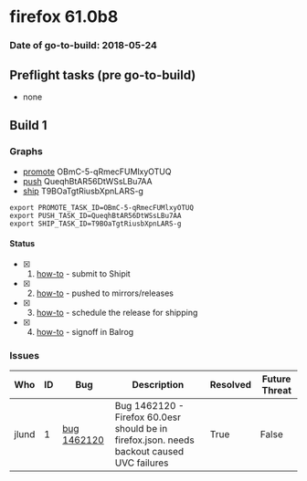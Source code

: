 # firefox 61.0b8

### Date of go-to-build: 2018-05-24

## Preflight tasks (pre go-to-build)
- none

## Build 1  

### Graphs
* [promote](https://tools.taskcluster.net/push-inspector/#/OBmC-5-qRmecFUMlxyOTUQ) OBmC-5-qRmecFUMlxyOTUQ
* [push](https://tools.taskcluster.net/push-inspector/#/QueqhBtAR56DtWSsLBu7AA) QueqhBtAR56DtWSsLBu7AA
* [ship](https://tools.taskcluster.net/push-inspector/#/T9BOaTgtRiusbXpnLARS-g) T9BOaTgtRiusbXpnLARS-g
```
export PROMOTE_TASK_ID=OBmC-5-qRmecFUMlxyOTUQ
export PUSH_TASK_ID=QueqhBtAR56DtWSsLBu7AA
export SHIP_TASK_ID=T9BOaTgtRiusbXpnLARS-g
```


#### Status
- [x] 1.  [how-to](https://wiki.mozilla.org/Release:Release_Automation_on_Mercurial:Starting_a_Release#Submit_to_Ship_It)  - submit to Shipit
- [x] 2.  [how-to](https://github.com/mozilla-releng/releasewarrior-2.0/blob/master/docs/release-promotion/desktop/howto.md#push-artifacts-to-releases-directory)  - pushed to mirrors/releases
- [x] 3.  [how-to](https://github.com/mozilla-releng/releasewarrior-2.0/blob/master/docs/release-promotion/desktop/howto.md#ship-the-release)  - schedule the release for shipping
- [x] 4.  [how-to](https://github.com/mozilla-releng/releasewarrior-2.0/blob/master/docs/release-promotion/desktop/howto.md#obtain-sign-offs-for-changes)  - signoff in Balrog

### Issues
| Who                 | ID               | Bug                                                                 | Description                | Resolved                | Future Threat                |
| ------------------- | ---------------- | ------------------------------------------------------------------- | -------------------------- | ----------------------- | ---------------------------- |
| jlund  | 1 | [bug 1462120](https://bugzil.la/1462120)        | Bug 1462120 - Firefox 60.0esr should be in firefox.json. needs backout caused UVC failures | True | False |

